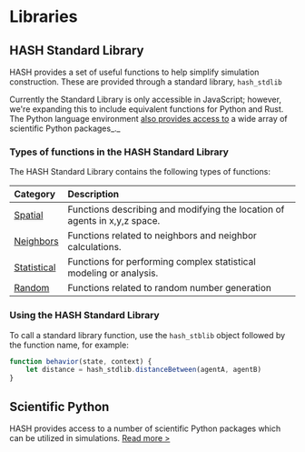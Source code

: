 # Libraries

## HASH Standard Library

HASH provides a set of useful functions to help simplify simulation construction. These are provided through a standard library, `hash_stdlib`

Currently the Standard Library is only accessible in JavaScript; however, we're expanding this to include equivalent functions for Python and Rust. The Python language environment [also provides access to](https://docs.hash.ai/core/libraries/python-packages) a wide array of scientific Python packages_._

### Types of functions in the HASH Standard Library

The HASH Standard Library contains the following types of functions:

| Category | Description |
| :--- | :--- |
| [Spatial](hash/spatial.md) | Functions describing and modifying the location of agents in x,y,z space. |
| [Neighbors](hash/neighbors.md) | Functions related to neighbors and neighbor calculations. |
| [Statistical](javascript-libraries.md) | Functions for performing complex statistical modeling or analysis. |
| [Random](hash/random.md) | Functions related to random number generation |

### Using the HASH Standard Library

To call a standard library function, use the `hash_stblib` object followed by the function name, for example: 

```javascript
function behavior(state, context) {
    let distance = hash_stdlib.distanceBetween(agentA, agentB)
}
```

## Scientific Python

HASH provides access to a number of scientific Python packages which can be utilized in simulations. [Read more &gt;](https://docs.hash.ai/core/libraries/python-packages)

